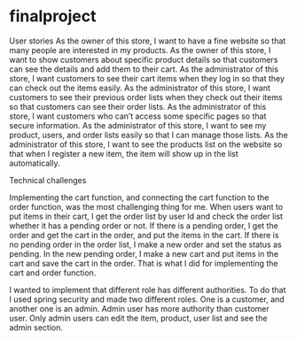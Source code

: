 # finalproject

User stories
As the owner of this store, I want to have a fine website so that many people are interested in my products. 
As the owner of this store, I want to show customers about specific product details so that customers can see the details and add them to their cart. 
As the administrator of this store, I want customers to see their cart items when they log in so that they can check out the items easily. 
As the administrator of this store, I want customers to see their previous order lists when they check out their items so that customers can see their order lists.
As the administrator of this store, I want customers who can’t access some specific pages so that secure information.
As the administrator of this store, I want to see my product, users, and order lists easily so that I can manage those lists.
As the administrator of this store, I want to see the products list on the website so that when I register a new item, the item will show up in the list automatically. 

Technical challenges

Implementing the cart function, and connecting the cart function to the order function, was the most challenging thing for me. 
When users want to put items in their cart, I get the order list by user Id and check the order list whether it has a pending order or not. 
If there is a pending order, I get the order and get the cart in the order, and put the items in the cart. 
If there is no pending order in the order list, I make a new order and set the status as pending. 
In the new pending order, I make a new cart and put items in the cart and save the cart in the order. That is what I did for implementing the cart and order function. 

I wanted to implement that different role has different authorities. 
To do that I used spring security and made two different roles. One is a customer, and another one is an admin. 
Admin user has more authority than customer user. Only admin users can edit the item, product, user list and see the admin section. 
